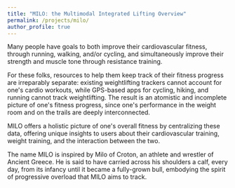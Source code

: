 ```yaml
---
title: "MILO: the Multimodal Integrated Lifting Overview"
permalink: /projects/milo/
author_profile: true
---
```


Many people have goals to both improve their cardiovascular fitness, through running, walking, and/or cycling, and simultaneously improve their strength and muscle tone 
through resistance training. 

For these folks, resources to help them keep track of their fitness progress are irreparably separate: existing weightlifting trackers cannot account for one's 
cardio workouts, while GPS-based apps for cycling, hiking, and running cannot track weightlifting. The result is an atomistic and incomplete picture of one's fitness progress, 
since one's performance in the weight room and on the trails are deeply interconnected.

MILO offers a holistic picture of one's overall fitness by centralizing these data, offering unique insights to users about their cardiovascular training, weight training, 
and the interaction between the two. 

The name MILO is inspired by Milo of Croton, an athlete and wrestler of Ancient Greece. He is said to have carried across his shoulders a calf, every day, 
from its infancy until it became a fully-grown bull, embodying the spirit of progressive overload that MILO aims to track. 





